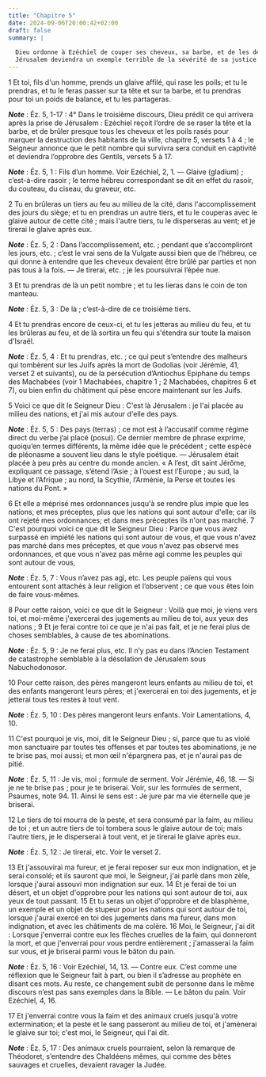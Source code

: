 ```yaml
---
title: "Chapitre 5"
date: 2024-09-06T20:00:42+02:00
draft: false
summary: |
  
  Dieu ordonne à Ezéchiel de couper ses cheveux, sa barbe, et de les détruire de différentes manières, pour figurer les divers châtiments qu’il devait exercer sur son peuple.
  Jérusalem deviendra un exemple terrible de la sévérité de sa justice.
---
```



1 Et toi, fils d'un homme, prends un glaive affilé, qui rase les poils; et tu le prendras, et tu le feras passer sur ta tête et sur ta barbe, et tu prendras pour toi un poids de balance, et tu les partageras.

***Note*** :  Éz. 5, 1-17 : 4° Dans le troisième discours, Dieu prédit ce qui arrivera après la prise de Jérusalem : Ezéchiel reçoit l’ordre de se raser la tête et la barbe, et de brûler presque tous les cheveux et les poils rasés pour marquer la destruction des habitants de la ville, chapitre 5, versets 1 à 4 ; le Seigneur annonce que le petit nombre qui survivra sera conduit en captivité et deviendra l’opprobre des Gentils, versets 5 à 17.

***Note*** :  Éz. 5, 1 : Fils d’un homme. Voir Ezéchiel, 2, 1. ― Glaive (gladium) ; c’est-à-dire rasoir ; le terme hébreu correspondant se dit en effet du rasoir, du couteau, du ciseau, du graveur, etc.

2 Tu en brûleras un tiers au feu au milieu de la cité, dans l'accomplissement des jours du siège; et tu en prendras un autre tiers, et tu le couperas avec le glaive autour de cette cité ; mais l'autre tiers, tu le disperseras au vent; et je tirerai le glaive après eux.

***Note*** :  Éz. 5, 2 : Dans l’accomplissement, etc. ; pendant que s’accompliront les jours, etc. ; c’est le vrai sens de la Vulgate aussi bien que de l’hébreu, ce qui donne à entendre que les cheveux devaient être brûlé par parties et non pas tous à la fois. ― Je tirerai, etc. ; je les poursuivrai l’épée nue.

3 Et tu prendras de là un petit nombre ; et tu les lieras dans le coin de ton manteau.

***Note*** :  Éz. 5, 3 : De là ; c’est-à-dire de ce troisième tiers.

4 Et tu prendras encore de ceux-ci, et tu les jetteras au milieu du feu, et tu les brûleras au feu, et de là sortira un feu qui s'étendra sur toute la maison d'Israël.

***Note*** :  Éz. 5, 4 : Et tu prendras, etc. ; ce qui peut s’entendre des malheurs qui tombèrent sur les Juifs après la mort de Godolias (voir Jérémie, 41, verset 2 et suivants), ou de la persécution d’Antiochus Epiphane du temps des Machabées (voir 1 Machabées, chapitre 1 ; 2 Machabées, chapitres 6 et 7), ou bien enfin du châtiment qui pèse encore maintenant sur les Juifs.


5 Voici ce que dit le Seigneur Dieu : C'est là Jérusalem : je l'ai placée au milieu des nations, et j'ai mis autour d'elle des pays.

***Note*** :  Éz. 5, 5 : Des pays (terras) ; ce mot est à l’accusatif comme régime direct du verbe j’ai placé (posui). Ce dernier membre de phrase exprime, quoiqu’en termes différents, la même idée que le précédent ; cette espèce de pléonasme a souvent lieu dans le style poétique. ― Jérusalem était placée à peu près au centre du monde ancien. « A l’est, dit saint Jérôme, expliquant ce passage, s’étend l’Asie ; à l’ouest est l’Europe ; au sud, la Libye et l’Afrique ; au nord, la Scythie, l’Arménie, la Perse et toutes les nations du Pont. »

6 Et elle a méprisé mes ordonnances jusqu'à se rendre plus impie que les nations, et mes préceptes, plus que les nations qui sont autour d'elle; car ils ont rejeté mes ordonnances; et dans mes préceptes ils n'ont pas marché. 7 C'est pourquoi voici ce que dit le Seigneur Dieu : Parce que vous avez surpassé en impiété les nations qui sont autour de vous, et que vous n'avez pas marché dans mes préceptes, et que vous n'avez pas observé mes ordonnances, et que vous n'avez pas même agi comme les peuples qui sont autour de vous,

***Note*** :  Éz. 5, 7 : Vous n’avez pas agi, etc. Les peuple païens qui vous entourent sont attachés à leur religion et l’observent ; ce que vous êtes loin de faire vous-mêmes.

8 Pour cette raison, voici ce que dit le Seigneur : Voilà que moi, je viens vers toi, et moi-même j'exercerai des jugements au milieu de toi, aux yeux des nations ; 9 Et je ferai contre toi ce que je n'ai pas fait, et je ne ferai plus de choses semblables, à cause de tes abominations.

***Note*** :  Éz. 5, 9 : Je ne ferai plus, etc. Il n’y pas eu dans l’Ancien Testament de catastrophe semblable à la désolation de Jérusalem sous Nabuchodonosor.

10 Pour cette raison, des pères mangeront leurs enfants au milieu de toi, et des enfants mangeront leurs pères; et j'exercerai en toi des jugements, et je jetterai tous tes restes à tout vent.

***Note*** :  Éz. 5, 10 : Des pères mangeront leurs enfants. Voir Lamentations, 4, 10.


11 C'est pourquoi je vis, moi, dit le Seigneur Dieu ; si, parce que tu as violé mon sanctuaire par toutes tes offenses et par toutes tes abominations, je ne te brise pas, moi aussi; et mon œil n'épargnera pas, et je n'aurai pas de pitié.

***Note*** :  Éz. 5, 11 : Je vis, moi ; formule de serment. Voir Jérémie, 46, 18. ― Si je ne te brise pas ; pour je te briserai. Voir, sur les formules de serment, Psaumes, note 94. 11. Ainsi le sens est : Je jure par ma vie éternelle que je briserai.

12 Le tiers de toi mourra de la peste, et sera consumé par la faim, au milieu de toi ; et un autre tiers de toi tombera sous le glaive autour de toi; mais l'autre tiers, je le disperserai à tout vent, et je tirerai le glaive après eux.

***Note*** :  Éz. 5, 12 : Je tirerai, etc. Voir le verset 2.

13 Et j'assouvirai ma fureur, et je ferai reposer sur eux mon indignation, et je serai consolé; et ils sauront que moi, le Seigneur, j'ai parlé dans mon zèle, lorsque j'aurai assouvi mon indignation sur eux. 14 Et je ferai de toi un désert, et un objet d'opprobre pour les nations qui sont autour de toi, aux yeux de tout passant. 15 Et tu seras un objet d'opprobre et de blasphème, un exemple et un objet de stupeur pour les nations qui sont autour de toi, lorsque j'aurai exercé en toi des jugements dans ma fureur, dans mon indignation, et avec les châtiments de ma colère. 16 Moi, le Seigneur, j'ai dit : Lorsque j'enverrai contre eux les flèches cruelles de la faim, qui donneront la mort, et que j'enverrai pour vous perdre entièrement ; j'amasserai la faim sur vous, et je briserai parmi vous le bâton du pain.

***Note*** :  Éz. 5, 16 : Voir Ezéchiel, 14, 13. ― Contre eux. C’est comme une réflexion que le Seigneur fait à part, ou bien il s’adresse au prophète en disant ces mots. Au reste, ce changement subit de personne dans le même discours n’est pas sans exemples dans la Bible. ― Le bâton du pain. Voir Ezéchiel, 4, 16.

17 Et j'enverrai contre vous la faim et des animaux cruels jusqu'à votre extermination; et la peste et le sang passeront au milieu de toi, et j'amènerai le glaive sur toi; c'est moi, le Seigneur, qui l'ai dit.

***Note*** :  Éz. 5, 17 : Des animaux cruels pourraient, selon la remarque de Théodoret, s’entendre des Chaldéens mêmes, qui comme des bêtes sauvages et cruelles, devaient ravager la Judée.

